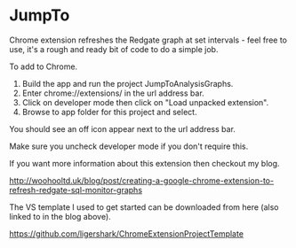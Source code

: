 # JumpTo
Chrome extension refreshes the Redgate graph at set intervals - feel free to use, it's a rough and ready bit of code to do a simple job.

To add to Chrome.

1. Build the app and run the project JumpToAnalysisGraphs.
2. Enter chrome://extensions/ in the url address bar.
3. Click on developer mode then click on "Load unpacked extension".
4. Browse to app folder for this project and select.
 
You should see an off icon appear next to the url address bar.

Make sure you uncheck developer mode if you don't require this.

If you want more information about this extension then checkout my blog.

http://woohooltd.uk/blog/post/creating-a-google-chrome-extension-to-refresh-redgate-sql-monitor-graphs

The VS template I used to get started can be downloaded from here (also linked to in the blog above).

https://github.com/ligershark/ChromeExtensionProjectTemplate
